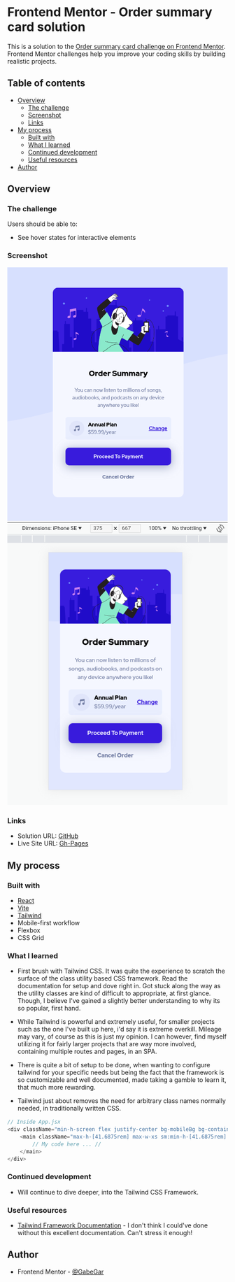 # Frontend Mentor - Order summary card solution

This is a solution to the [Order summary card challenge on Frontend Mentor](https://www.frontendmentor.io/challenges/order-summary-component-QlPmajDUj). Frontend Mentor challenges help you improve your coding skills by building realistic projects.

## Table of contents

-   [Overview](#overview)
    -   [The challenge](#the-challenge)
    -   [Screenshot](#screenshot)
    -   [Links](#links)
-   [My process](#my-process)
    -   [Built with](#built-with)
    -   [What I learned](#what-i-learned)
    -   [Continued development](#continued-development)
    -   [Useful resources](#useful-resources)
-   [Author](#author)

## Overview

### The challenge

Users should be able to:

-   See hover states for interactive elements

### Screenshot

![Desktop Version](src/screenshots/desktop-ver.png)
![Mobile Version](src/screenshots/mobile-ver.png)

### Links

-   Solution URL: [GitHub](https://github.com/GabeGar/FM-order-summary-component)
-   Live Site URL: [Gh-Pages](https://gabegar.github.io/FM-order-summary-component/)

## My process

### Built with

-   [React](https://reactjs.org/)
-   [Vite](https://vitejs.dev/)
-   [Tailwind](https://tailwindcss.com/)
-   Mobile-first workflow
-   Flexbox
-   CSS Grid

### What I learned

-   First brush with Tailwind CSS. It was quite the experience to scratch the surface of the class utility based CSS framework.
    Read the documentation for setup and dove right in. Got stuck along the way as the utility classes are kind of difficult to appropriate, at first glance. Though, I believe I've gained a slightly better understanding to why its so
    popular, first hand.

-   While Tailwind is powerful and extremely useful, for smaller projects such as the one I've built up here, i'd say it is extreme overkill. Mileage may vary, of course as this is just my opinion. I can however, find myself utilizing it for fairly larger projects that are way more involved, containing multiple routes and pages, in an SPA.

-   There is quite a bit of setup to be done, when wanting to configure tailwind for your specific needs but being the fact that the framework is so customizable and well documented, made taking a gamble to learn it, that much more rewarding.

-   Tailwind just about removes the need for arbitrary class names normally needed, in traditionally written CSS.

```js - react
// Inside App.jsx
<div className="min-h-screen flex justify-center bg-mobileBg bg-contain bg-no-repeat px-8 py-12 sm:flex-col sm:items-center sm:bg-deskopBg bg-blue-primary-pale">
    <main className="max-h-[41.6875rem] max-w-xs sm:min-h-[41.6875rem] sm:max-w-[26rem] sm:[&>:not(:first-child)]:p-10 flex flex-col justify-between rounded-2xl [&>:first-child]:rounded-t-2xl bg-blue-neutral-pale text-center">
        // My code here ... //
    </main>
</div>
```

### Continued development

-   Will continue to dive deeper, into the Tailwind CSS Framework.

### Useful resources

-   [Tailwind Framework Documentation](https://tailwindcss.com/) - I don't think I could've done without this excellent documentation. Can't stress it enough!

## Author

-   Frontend Mentor - [@GabeGar](https://www.frontendmentor.io/profile/GabeGar)
